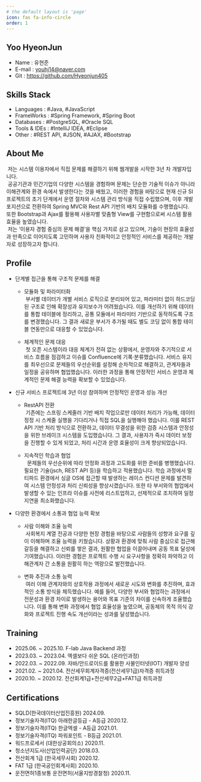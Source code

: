 ```yaml
---
# the default layout is 'page'
icon: fas fa-info-circle
order: 1
---
```


## Yoo HyeonJun
 - Name : 유현준
 - E-mail : youhj14@naver.com
 - Git : https://github.com/Hyeonjun405

## Skills Stack
- Languages : #Java, #JavaScript
- FrameWorks : #Spring Framework, #Spring Boot
- Databases : #PostgreSQL, #Oracle SQL
- Tools & IDEs : #IntelliJ IDEA, #Eclipse
- Other : #REST API, #JSON, #AJAX, #Bootstrap

## About Me
&nbsp;저는 시스템 이용자에서 직접 문제를 해결하기 위해 웹개발을 시작한 3년 차 개발자입니다.<br>
&nbsp;공공기관과 민간기업의 다양한 시스템을 경험하며 문제는 단순한 기술적 이슈가 아니라 이해관계와 환경 속에서 발생한다는 것을 배웠고, 이러한 경험을 바탕으로 현재 신규 SI 프로젝트의 초기 단계에서 운영 절차와 시스템 관리 방식을 직접 수립했으며, 이후 개발 포지션으로 전환하여 Spring MVC와 Rest API 기반의 배치 모듈화를 수행했습니다. 또한 Bootstrap과 Ajax를 활용해 사용자별 맞춤형 View를 구현함으로써 시스템 활용 효율을 높였습니다.<br>
&nbsp;저는 ‘이용자 경험 중심의 문제 해결’을 핵심 가치로 삼고 있으며, 기술이 현장의 효율성과 만족으로 이어지도록 고민하며 사용자 친화적이고 안정적인 서비스를 제공하는 개발자로 성장하고자 합니다.

## Profile
- 단계별 접근을 통해 구조적 문제를 해결
  - 모듈화 및 파라미터화<br>
    &nbsp;부서별 데이터가 개별 서비스 로직으로 분리되어 있고, 파라미터 없이 하드코딩된 구조로 인해 확장성과 유지보수가 어려웠습니다. 이를 개선하기 위해 데이터를 통합 테이블에 정리하고, 공통 모듈에서 파라미터 기반으로 동작하도록 구조를 변경했습니다. 그 결과 새로운 부서가 추가될 때도 별도 코딩 없이 통합 테이블 연동만으로 대응할 수 있었습니다.
 
  - 체계적인 문제 대응<br>
    &nbsp;첫 오픈 시스템이라 대응 체계가 전혀 없는 상황에서, 운영자와 주기적으로 서비스 흐름을 점검하고 이슈를 Confluence에 기록·분류했습니다. 서비스 유지를 최우선으로 문제들의 우선순위를 설정해 순차적으로 해결하고, 관계자들과 일정을 공유하며 협업했습니다. 이러한 과정을 통해 안정적인 서비스 운영과 체계적인 문제 해결 능력을 확보할 수 있었습니다.

- 신규 서비스 프로젝트에 3년 이상 참여하며 안정적인 운영과 성능 개선
  - RestAPI 전환<br>
    &nbsp;기존에는 스프링 스케줄러 기반 배치 작업으로만 데이터 처리가 가능해, 데이터 정정 시 스케줄 실행을 기다리거나 직접 SQL을 실행해야 했습니다. 이를 REST API 기반 처리 방식으로 전환하고, 데이터 무결성을 위한 검증 시스템과 안정성을 위한 브레이크 시스템을 도입했습니다. 그 결과, 사용자가 즉시 데이터 보정을 진행할 수 있게 되었고, 처리 시간과 운영 효율성이 크게 향상되었습니다.

  - 지속적인 학습과 협업<br>
    &nbsp; 문제들의 우선순위에 따라 안정화 과정과 고도화를 위한 준비를 병행했습니다. 필요한 기술(jsch, REST API 등)을 학습하고 적용했습니다. 학습 과정에서 멀티파드 환경에서 싱글 OS에 접근할 때 발생하는 레이스 컨디션 문제를 발견하여 시스템 안정성과 처리 신뢰성을 향상시켰습니다. 또한 타 부서와의 협업에서 발생할 수 있는 인프라 이슈를 사전에 리스트업하고, 선제적으로 조치하여 일정 지연을 최소화했습니다.

- 다양한 환경에서 소통과 협업 능력 확보
  - 사람 이해와 조율 능력<br>
    &nbsp;사회복지 계열 전공과 다양한 현장 경험을 바탕으로 사람들의 성향과 요구를 깊이 이해하며 조율 능력을 키웠습니다. 상황과 환경에 맞춰 사람 중심으로 접근해 갈등을 해결하고 신뢰를 쌓은 결과, 원활한 협업을 이끌어내며 공동 목표 달성에 기여했습니다. 이러한 경험은 프로젝트 수행 시 요구사항을 정확히 파악하고 이해관계자 간 소통을 원활히 하는 역량으로 발전했습니다.

  - 변화 추진과 소통 능력<br>
    &nbsp;여러 이해 관계자와의 상호작용 과정에서 새로운 시도와 변화를 추진하며, 효과적인 소통 방식을 체득했습니다. 예를 들어, 다양한 부서와 협업하는 과정에서 전문성과 환경 차이로 발생하는 용어와 목표 기준의 차이를 신속하게 조율했습니다. 이를 통해 변화 과정에서 협업 효율성을 높였으며, 공동체의 목적 의식 강화와 프로젝트 진행 속도 개선이라는 성과를 달성했습니다.

## Training
- 2025.06. ~ 2025.10. F-lab Java Backend 과정
- 2023.03. ~ 2023.04. 엑셀보다 쉬운 SQL (온라인과정)
- 2022.03. ~ 2022.09. 자바/안드로이드를 활용한 사물인터넷(IOT) 개발자 양성
- 2021.02. ~ 2021.04. 전산세무회계자격증(전산세무1급)자격증 취득과정
- 2020.10. ~ 2020.12. 전산회계1급+전산세무2급+FAT1급 취득과정

## Certifications
- SQLD(한국데이터산업진흥원) 2024.09.
- 정보기술자격(ITQ) 아래한글등급 - A등급 2020.12.
- 정보기술자격(ITQ) 한글엑셀 - A등급 2021.01.
- 정보기술자격(ITQ) 파워포인트 - B등급 2021.01.
- 워드프로세서 (대한상공회의소) 2020.11.
- 청소년지도사(산업인력공단) 2018.03.
- 전산회계 1급 (한국세무사회) 2020.12.
- FAT 1급 (한국공인회계사회) 2020.10.
- 운전면허1종보통 운전면허(서울지방경찰청) 2020.11.
